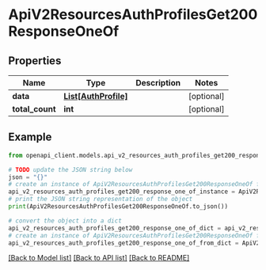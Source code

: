 # ApiV2ResourcesAuthProfilesGet200ResponseOneOf


## Properties

Name | Type | Description | Notes
------------ | ------------- | ------------- | -------------
**data** | [**List[AuthProfile]**](AuthProfile.md) |  | [optional] 
**total_count** | **int** |  | [optional] 

## Example

```python
from openapi_client.models.api_v2_resources_auth_profiles_get200_response_one_of import ApiV2ResourcesAuthProfilesGet200ResponseOneOf

# TODO update the JSON string below
json = "{}"
# create an instance of ApiV2ResourcesAuthProfilesGet200ResponseOneOf from a JSON string
api_v2_resources_auth_profiles_get200_response_one_of_instance = ApiV2ResourcesAuthProfilesGet200ResponseOneOf.from_json(json)
# print the JSON string representation of the object
print(ApiV2ResourcesAuthProfilesGet200ResponseOneOf.to_json())

# convert the object into a dict
api_v2_resources_auth_profiles_get200_response_one_of_dict = api_v2_resources_auth_profiles_get200_response_one_of_instance.to_dict()
# create an instance of ApiV2ResourcesAuthProfilesGet200ResponseOneOf from a dict
api_v2_resources_auth_profiles_get200_response_one_of_from_dict = ApiV2ResourcesAuthProfilesGet200ResponseOneOf.from_dict(api_v2_resources_auth_profiles_get200_response_one_of_dict)
```
[[Back to Model list]](../README.md#documentation-for-models) [[Back to API list]](../README.md#documentation-for-api-endpoints) [[Back to README]](../README.md)


